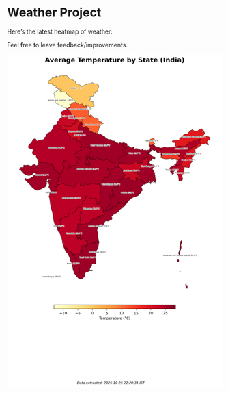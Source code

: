 # Weather Project

Here’s the latest heatmap of weather:

Feel free to leave feedback/improvements.

![India Heatmap](docs/assets/india_heatmap.png?v=FCFFDA)
